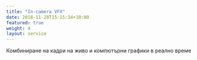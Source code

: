 ```yaml
---
title: "In-camera VFX"
date: 2018-11-28T15:15:34+10:00
featured: true
weight: 4
layout: service
---
```


Комбиниране на кадри на живо и компютърни графики в реално време